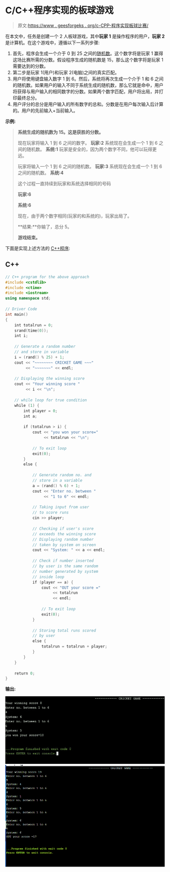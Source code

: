 # C/C++程序实现的板球游戏

> 原文:[https://www . geesforgeks . org/c-CPP-程序实现板球比赛/](https://www.geeksforgeeks.org/c-cpp-program-to-implement-the-cricket-game/)

在本文中，任务是创建一个 2 人板球游戏，其中**玩家 1** 是操作程序的用户，**玩家 2** 是计算机。在这个游戏中，遵循以下一系列步骤:

1.  首先，程序会生成一个介于 0 到 25 之间的[随机数](https://www.geeksforgeeks.org/c-program-generate-random-number/)。这个数字将是玩家 1 赢得这场比赛所需的分数。假设程序生成的随机数是 15，那么这个数字将是玩家 1 需要达到的分数。
2.  第二步是玩家 1(用户)和玩家 2(电脑)之间的真实匹配。
3.  用户将使用键盘输入数字 1 到 6。然后，系统将再次生成一个介于 1 和 6 之间的随机数。如果用户的输入不同于系统生成的随机数，那么它就是命中，用户将获得与用户输入的相同数字的分数。如果两个数字匹配，用户将出局，并打印最终总分。
4.  用户评分的总分是用户输入的所有数字的总和。分数是在用户每次输入后计算的。用户的先前输入+当前输入。

**示例:**

> **系统生成的随机数为 15。这是获胜的分数。**
> 
> 现在玩家将输入 1 到 6 之间的数字。
> **玩家:2**
> 系统现在会生成一个 1 到 6 之间的随机数。
> **系统:1**
> 玩家是安全的，因为两个数字不同，他可以玩得更远。
> 
> 玩家将输入一个 1 到 6 之间的随机数。
> **玩家:3**
> 系统现在会生成一个 1 到 6 之间的随机数。
> **系统:4**
> 
> 这个过程一直持续到玩家和系统选择相同的号码
> 
> **玩家:6**
> 
> **系统:6**
> 
> 现在，由于两个数字相同(玩家的和系统的)，玩家出局了。
> 
> **结果:**你输了，总分 5。
> 
> **游戏结束。**

下面是实现上述方法的 [C++程序](https://www.geeksforgeeks.org/c-plus-plus/):

## C++

```cpp
// C++ program for the above approach
#include <cstdlib>
#include <ctime>
#include <iostream>
using namespace std;

// Driver Code
int main()
{
    int totalrun = 0;
    srand(time(0));
    int i;

    // Generate a random number
    // and store in variable
    i = (rand() % 25) + 1;
    cout << "~~~~~~~~ CRICKET GAME ~~~"
         << "~~~~~~~" << endl;

    // Displaying the winning score
    cout << "Your winning score "
         << i << "\n";

    // while loop for true condition
    while (1) {
        int player = 0;
        int a;

        if (totalrun > i) {
            cout << "you won your score="
                 << totalrun << "\n";

            // To exit loop
            exit(0);
        }
        else {

            // Generate random no. and
            // store in a variable
            a = (rand() % 6) + 1;
            cout << "Enter no. between "
                 << "1 to 6" << endl;

            // Taking input from user
            // to score runs
            cin >> player;

            // Checking if user's score
            // exceeds the winning score
            // Displaying random number
            // taken by system on screen
            cout << "System: " << a << endl;

            // Check if number inserted
            // by user is the same random
            // number generated by system
            // inside loop
            if (player == a) {
                cout << "OUT your score ="
                     << totalrun
                     << endl;

                // To exit loop
                exit(0);
            }

            // Storing total runs scored
            // by user
            else {
                totalrun = totalrun + player;
            }
        }
    }

    return 0;
}
```

**输出:**

![Output #1](img/edd7513f19d77f92c57e7769c2608724.png) ![Output#2](img/7a3e9e1a58c3f1216504145acdfb7ebd.png)